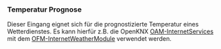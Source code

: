 ﻿### Temperatur Prognose

Dieser Eingang eignet sich für die prognostizierte Temperatur eines Wetterdienstes. 
Es kann hierfür z.B. die OpenKNX [OAM-InternetServices](https://github.com/OpenKNX/OAM-InternetServices) mit dem [OFM-InternetWeatherModule](https://github.com/OpenKNX/OFM-InternetWeatherModule) verwendet werden.

